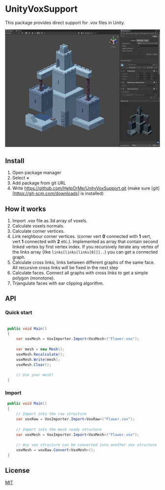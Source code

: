 # UnityVoxSupport

This package provides direct support for .vox files in Unity.

![](git/UIImage.png)


## Install

1. Open package manager
2. Select **+**
3. Add package from git URL
4. Write https://github.com/HelpOrMe/UnityVoxSupport.git (make sure [git][https://git-scm.com/downloads] is installed)


## How it works

1. Import .vox file as 3d array of voxels. 
2. Calculate voxels normals.
3. Calculate corner vertices.
4. Link neighbour corner vertices.
   (corner vert **0** connected with **1** vert, vert **1** connected with **2** etc.).
   Implemented as array that contain second linked vertex by first vertex index. 
   If you recursively iterate any vertex of the links array (like `links[links[links[0]]]..`) 
   you can get a connected graph.
5. Calculate cross links, links between different graphs of the same face. 
   All recursive cross links will be fixed in the next step 
6. Calculate faces. Connect all graphs with cross links to get a simple polygon (monotone).
7. Triangulate faces with ear clipping algorithm.


## API

### Quick start

```c#

 public void Main()
 {
     var voxMesh = VoxImporter.Import<VoxMesh>("Flower.vox");
     
     var mesh = new Mesh(); 
     voxMesh.Recalculate();
     voxMesh.Write(mesh);
     voxMesh.Clear();
     
     // Use your mesh!
 }
```

### Import

```c#
 public void Main()
 {
     // Import into the raw structure
     var voxRaw = VoxImporter.Import<VoxRaw>("Flower.vox");
     
     // Import into the mesh ready structure
     var voxMesh = VoxImporter.Import<VoxMesh>("Flower.vox");
     
     // Any vox structure can be converted into another vox structure  
     voxMesh = voxRaw.Convert<VoxMesh>();
 }
```


## License

[MIT](LICENSE)
